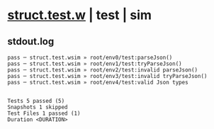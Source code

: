 # [struct.test.w](../../../../../../examples/tests/sdk_tests/std/struct.test.w) | test | sim

## stdout.log
```log
pass ─ struct.test.wsim » root/env0/test:parseJson()           
pass ─ struct.test.wsim » root/env1/test:tryParseJson()        
pass ─ struct.test.wsim » root/env2/test:invalid parseJson()   
pass ─ struct.test.wsim » root/env3/test:invalid tryParseJson()
pass ─ struct.test.wsim » root/env4/test:valid Json types      
 
 
Tests 5 passed (5)
Snapshots 1 skipped
Test Files 1 passed (1)
Duration <DURATION>
```

